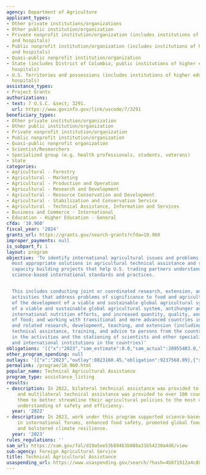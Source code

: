 ```yaml
---
agency: Department of Agriculture
applicant_types:
- Other private institutions/organizations
- Other public institution/organization
- Private nonprofit institution/organization (includes institutions of higher education
  and hospitals)
- Public nonprofit institution/organization (includes institutions of higher education
  and hospitals)
- Quasi-public nonprofit institution/organization
- State (includes District of Columbia, public institutions of higher education and
  hospitals)
- U.S. Territories and possessions (includes institutions of higher education and
  hospitals)
assistance_types:
- Project Grants
authorizations:
- text: 7 U.S.C. &sect; 3291.
  url: https://www.govinfo.gov/link/uscode/7/3291
beneficiary_types:
- Other private institution/organization
- Other public institution/organization
- Private nonprofit institution/organization
- Public nonprofit institution/organization
- Quasi-public nonprofit organization
- Scientist/Researchers
- Specialized group (e.g. health professionals, students, veterans)
- State
categories:
- Agricultural - Forestry
- Agricultural - Marketing
- Agricultural - Production and Operation
- Agricultural - Research and Development
- Agricultural - Resource Conservation and Development
- Agricultural - Stabilization and Conservation Service
- Agricultural - Technical Assistance, Information and Services
- Business and Commerce - International
- Education - Higher Education - General
cfda: '10.960'
fiscal_year: '2024'
grants_url: https://grants.gov/search-grants?cfda=10.960
improper_payments: null
is_subpart_f: 1
layout: program
objective: 'To identify international agricultural issues and problems and apply the
  most appropriate solutions in agricultural technical assistance and research. Implement
  capacity building projects that help U.S. trading partners understand and implement
  science-based international standards and practices.


  This includes conducting joint or coordinated research, extension, and teaching
  activities that address problems of significance to food and agriculture in support
  of the development of a viable and sustainable global agricultural system, the development
  of a viable and sustainable global agricultural system, antihunger and improved
  international nutrition efforts, and increased quantity, quality, and availability
  of food; and working with transitional and more advanced countries in food, agricultural,
  and related research, development, teaching, and extension (including providing
  technical assistance, training, and advice to persons from the countries engaged
  in the activities and the stationing of scientists and other specialists at national
  and international institutions in the countries)'
obligations: '[{"x":"2023","sam_estimate":0.0,"sam_actual":20955483.0,"usa_spending_actual":15515720.84},{"x":"2024","sam_estimate":0.0,"sam_actual":12931193.0,"usa_spending_actual":4385323.37},{"x":"2025","sam_estimate":0.0,"sam_actual":10000000.0,"usa_spending_actual":-54720.03}]'
other_program_spending: null
outlays: '[{"x":"2023","outlay":8023160.45,"obligation":9237568.09},{"x":"2024","outlay":1631773.27,"obligation":3652578.24},{"x":"2025","outlay":0.0,"obligation":0.0}]'
permalink: /program/10.960.html
popular_name: Technical Agricultural Assistance
program_type: assistance_listing
results:
- description: In 2022, bilateral technical assistance was provided to 14 countries,
    and multilateral technical assistance was provided to over 100 countries, enabling
    them to better streamline their agricultural policies to the most current scientific
    understanding of safety and efficiency.
  year: '2022'
- description: In 2023, work under this program supported science-based decision-making
    in international forums, enhanced food safety, promoted global food security,
    and bolstered climate resilience.
  year: '2023'
rules_regulations: ''
sam_url: https://sam.gov/fal/d19a5ee53b894b3b888a31b54230a4d6/view
sub-agency: Foreign Agricultural Service
title: Technical Agricultural Assistance
usaspending_url: https://www.usaspending.gov/search/?hash=4b871912a4c88f39f9351a883ba80616
---
```

